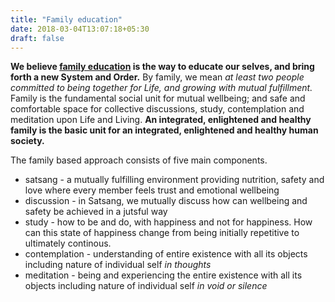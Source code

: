 ```yaml
---
title: "Family education"
date: 2018-03-04T13:07:18+05:30
draft: false 
---
```


**We believe [family education](/model) is the way to educate our selves, and bring forth a new System and Order.**
By family, we mean *at least two people committed to being together for Life, and growing with mutual fulfillment.* Family is the fundamental social unit for mutual wellbeing; and safe and comfortable space for collective discussions, study, contemplation and meditation upon Life and Living. **An integrated, enlightened and healthy family is the basic unit for an integrated, enlightened and healthy human society.**

The family based approach consists of five main components.

- satsang - a mutually fulfilling environment providing nutrition, safety and love where every member feels trust and emotional wellbeing
- discussion - in Satsang, we mutually discuss how can wellbeing and safety be achieved in a jutsful way
- study - how to be and do, with happiness and not for happiness. How can this state of happiness change from being initially repetitive to ultimately continous. 
- contemplation - understanding of entire existence with all its objects including nature of individual self *in thoughts*
- meditation - being and experiencing the entire existence with all its objects including nature of individual self *in void or silence*


